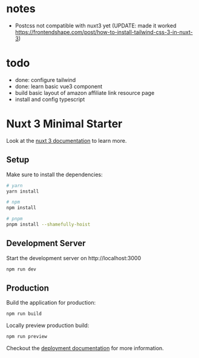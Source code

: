 # notes
- Postcss not compatible with nuxt3 yet (UPDATE: made it worked https://frontendshape.com/post/how-to-install-tailwind-css-3-in-nuxt-3)

# todo
- done: configure tailwind
- done: learn basic vue3 component
- build basic layout of amazon affiliate link resource page
- install and config typescript


# Nuxt 3 Minimal Starter

Look at the [nuxt 3 documentation](https://v3.nuxtjs.org) to learn more.

## Setup

Make sure to install the dependencies:

```bash
# yarn
yarn install

# npm
npm install

# pnpm
pnpm install --shamefully-hoist
```

## Development Server

Start the development server on http://localhost:3000

```bash
npm run dev
```

## Production

Build the application for production:

```bash
npm run build
```

Locally preview production build:

```bash
npm run preview
```

Checkout the [deployment documentation](https://v3.nuxtjs.org/guide/deploy/presets) for more information.

